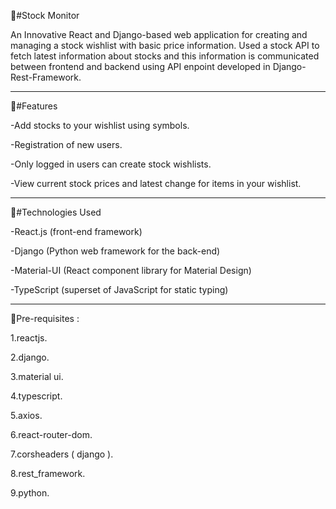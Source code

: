 🔗#Stock Monitor

An Innovative React and Django-based web application for creating and managing a stock wishlist with basic price information.
Used a stock API to fetch latest information about stocks and this information is communicated between frontend and backend using API enpoint developed in Django-Rest-Framework.

---

🔗#Features

-Add stocks to your wishlist using symbols.

-Registration of new users.

-Only logged in users can create stock wishlists.

-View current stock prices and latest change for items in your wishlist.

---

🔗#Technologies Used

-React.js (front-end framework)

-Django (Python web framework for the back-end)

-Material-UI (React component library for Material Design)

-TypeScript (superset of JavaScript for static typing)

---

🔗Pre-requisites :

1.reactjs.

2.django.

3.material ui.

4.typescript.

5.axios.

6.react-router-dom.

7.corsheaders ( django ).

8.rest_framework.

9.python.
 
